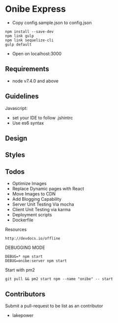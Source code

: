 # Onibe Express

- Copy config.sample.json to config.json

```
npm install --save-dev
npm link gulp
npm link sequelize-cli
gulp default
```
- Open on localhost:3000

## Requirements 
- node v7.4.0 and above

## Guidelines
Javascript:
- set your IDE to follow .jshintrc
- Use es6 syntax

Design
- 

Styles 
- 


## Todos
- Optimize Images
- Replace Dynamic pages with React
- Move Images to CDN
- Add Blogging Capability
- Server Unit Testing Via mocha
- Client Unit Testing via karma
- Deployment scripts
- Dockerfile

Resources
```
http://devdocs.io/offline
```

DEBUGGING MODE
```
DEBUG=* npm start
DEBUG=onibe:server npm start
```

Start with pm2

```
git pull && pm2 start npm --name "onibe" -- start
```

## Contributors
Submit a pull-request to be list as an contributor
- lakepower
